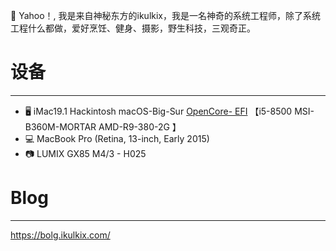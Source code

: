  👋 Yahoo！, 我是来自神秘东方的ikulkix，我是一名神奇的系统工程师，除了系统工程什么都做，爱好烹饪、健身、摄影，野生科技，三观奇正。

# 设备
* * *
- 🖥️   iMac19.1 Hackintosh macOS-Big-Sur [OpenCore- EFI](https://github.com/ikulkix/ikulkix/issues/1)
      【i5-8500 MSI-B360M-MORTAR AMD-R9-380-2G 】
- 💻   MacBook Pro (Retina, 13-inch, Early 2015) 
- 📷   LUMIX GX85 M4/3 - H025

# Blog
* * *
https://bolg.ikulkix.com/
